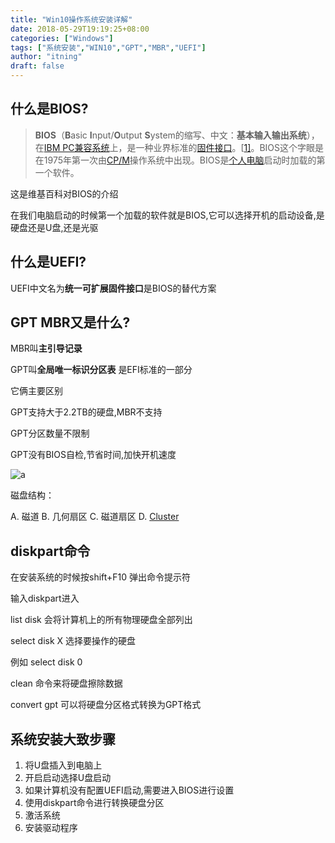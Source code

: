 ```yaml
---
title: "Win10操作系统安装详解"
date: 2018-05-29T19:19:25+08:00
categories: ["Windows"]
tags: ["系统安装","WIN10","GPT","MBR","UEFI"]
author: "itning"
draft: false
---
```

## 什么是BIOS?

> **BIOS**（**B**asic **I**nput/**O**utput **S**ystem的缩写、中文：**基本输入输出系统**），在[IBM PC兼容系统](https://zh.wikipedia.org/w/index.php?title=IBM_PC%E7%9B%B8%E5%AE%B9%E7%B3%BB%E7%B5%B1&action=edit&redlink=1)上，是一种业界标准的[固件](https://zh.wikipedia.org/wiki/%E9%9F%8C%E9%AB%94)[接口](https://zh.wikipedia.org/wiki/%E4%BB%8B%E9%9D%A2_(%E8%B3%87%E8%A8%8A%E7%A7%91%E6%8A%80))。[[1\]](https://zh.wikipedia.org/wiki/BIOS#cite_note-pcguidedefinition-1)。BIOS这个字眼是在1975年第一次由[CP/M](https://zh.wikipedia.org/wiki/CP/M)操作系统中出现。BIOS是[个人电脑](https://zh.wikipedia.org/wiki/%E4%B8%AA%E4%BA%BA%E7%94%B5%E8%84%91)启动时加载的第一个软件。 

这是维基百科对BIOS的介绍

在我们电脑启动的时候第一个加载的软件就是BIOS,它可以选择开机的启动设备,是硬盘还是U盘,还是光驱

## 什么是UEFI?

UEFI中文名为**统一可扩展固件接口**是BIOS的替代方案

## GPT MBR又是什么?

MBR叫**主引导记录**

GPT叫**全局唯一标识分区表**  是EFI标准的一部分

它俩主要区别

GPT支持大于2.2TB的硬盘,MBR不支持

GPT分区数量不限制

GPT没有BIOS自检,节省时间,加快开机速度

![a](/images/2018-05-29-Win10操作系统安装详解/a.png)

磁盘结构：

A. 磁道
B. 几何扇区
C. 磁道扇区
D. [Cluster](https://zh.wikipedia.org/wiki/Data_cluster)

## diskpart命令

在安装系统的时候按shift+F10 弹出命令提示符

输入diskpart进入

list disk 会将计算机上的所有物理硬盘全部列出

select disk X 选择要操作的硬盘

例如 select disk 0

clean 命令来将硬盘擦除数据

convert gpt 可以将硬盘分区格式转换为GPT格式

## 系统安装大致步骤

1. 将U盘插入到电脑上
2. 开启启动选择U盘启动
3. 如果计算机没有配置UEFI启动,需要进入BIOS进行设置
4. 使用diskpart命令进行转换硬盘分区
5. 激活系统
6. 安装驱动程序
